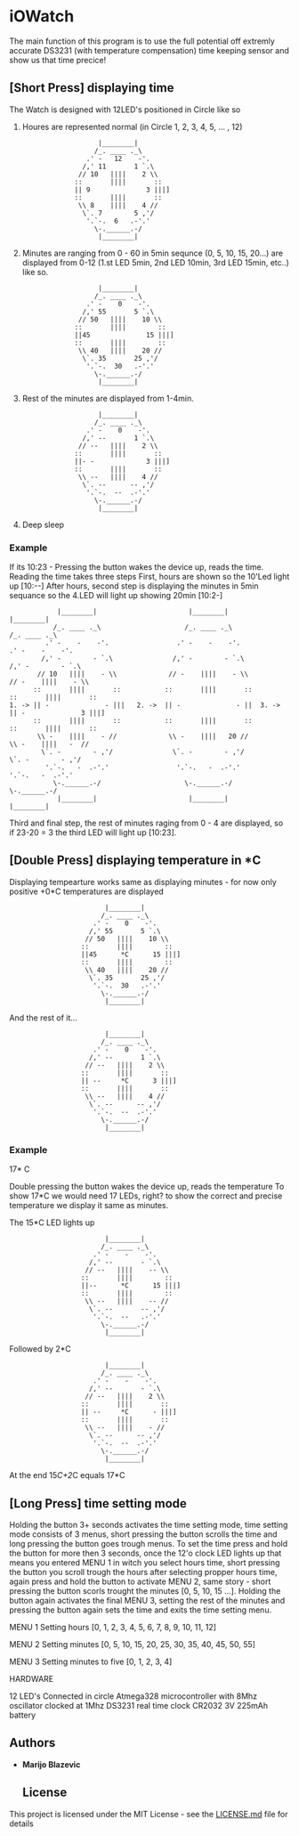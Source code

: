 # iOWatch

The main function of this program is to use the full potential off extremly accurate DS3231 (with temperature compensation) time keeping sensor
  and show us that time precice! 
 
## [Short Press] displaying time
 
  The Watch is designed with 12LED's positioned in Circle like so
 
  1. Houres are represented normal (in Circle 1, 2, 3, 4, 5, ... , 12)
  
                            |________|
                           /_. ____ ._\
                         .' -   12    -'.
                        /,' 11       1 `.\
                       // 10   ||||    2 \\
                      ::       ||||       ::
                      || 9              3 |||]
                      ::       ||||       ::
                       \\ 8    ||||    4 //
                        \`. 7        5 ,'/
                         '.`-.  6   .-'.'
                           \-.______.-/
                            |________|
               
  2. Minutes are ranging from 0 - 60 in 5min sequnce (0, 5, 10, 15, 20...) are displayed from 0-12
     (1.st LED 5min, 2nd LED 10min, 3rd LED 15min, etc..) like so.
 
                            |________|
                           /_. ____ ._\
                         .' -    0    -'.
                        /,' 55       5 `.\
                       // 50   ||||    10 \\
                      ::       ||||        ::
                      ||45              15 |||]
                      ::       ||||        ::
                       \\ 40   ||||    20 //
                        \`. 35       25 ,'/
                         '.`-.  30   .-'.'
                           \-.______.-/
                            |________|
 
  3. Rest of the minutes are displayed from 1-4min.
 
                            |________|
                           /_. ____ ._\
                         .' -    0    -'.
                        /,' --       1 `.\
                       // --   ||||    2 \\
                      ::       ||||       ::
                      ||- -             3 |||]
                      ::       ||||       ::
                       \\ --   ||||    4 //
                        \`. --      -- ,'/
                         '.`-.  --  .-'.'
                           \-.______.-/
                            |________|
             
  4. Deep sleep
 
 ### Example
 
  If its 10:23 - Pressing the button wakes the device up, reads the time. Reading the time takes three steps
  First, hours are shown so the 10'Led light up [10:--]
  After hours, second step is displaying the minutes in 5min sequance so the 4.LED will light up showing 20min [10:2-]
 
                |________|                       |________|                     |________|
               /_. ____ ._\                     /_. ____ ._\                   /_. ____ ._\
             .' -    -    -'.                 .' -    -    -'.               .' -    -    -'.
            /,' -        - `.\               /,' -        - `.\             /,' -        - `.\
           // 10   ||||    - \\             // -    ||||    - \\           // -    ||||    - \\
          ::       ||||       ::           ::       ||||       ::         ::       ||||       ::
    1. -> || -              - |||   2. ->  || -              - ||  3. ->  || -              3 |||]
          ::       ||||       ::           ::       ||||       ::         ::       ||||       ::
           \\ -    ||||    - //             \\ -    ||||   20 //           \\ -    ||||   -  //
            \`. -        - ,'/               \`. -        - ,'/             \`. -        - ,'/
             '.`-.   -  .-'.'                 '.`-.   -  .-'.'               '.`-.   -  .-'.'
               \-.______.-/                     \-.______.-/                   \-.______.-/
                |________|                       |________|                     |________|

Third and final step, the rest of minutes raging from 0 - 4 are displayed, so if 23-20 = 3 the third LED will light up [10:23].
 
## [Double Press] displaying temperature in *C
 
 
Displaying tempearture works same as displaying minutes - for now only positive +0*C temperatures are displayed
 
                            |________|
                           /_. ____ ._\
                         .' -    0    -'.
                        /,' 55       5 `.\
                       // 50   ||||    10 \\
                      ::       ||||        ::
                      ||45      *C      15 |||]
                      ::       ||||        ::
                       \\ 40   ||||    20 //
                        \`. 35       25 ,'/
                         '.`-.  30   .-'.'
                           \-.______.-/
                            |________|
 
  And the rest of it...
  
                            |________|
                           /_. ____ ._\
                         .' -    0    -'.
                        /,' --       1 `.\
                       // --   ||||    2 \\
                      ::       ||||       ::
                      || --     *C      3 |||]
                      ::       ||||       ::
                       \\ --   ||||    4 //
                        \`. --      -- ,'/
                         '.`-.  --  .-'.'
                           \-.______.-/
                            |________|
 
### Example
 
   17* C
 
  Double pressing the button wakes the device up, reads the temperature
  To show 17*C we would need 17 LEDs, right? to show the correct and precise temperature we display it same as minutes.
  
  The 15*C LED lights up
  
                            |________|
                           /_. ____ ._\
                         .' -    -    -'.
                        /,' --       - `.\
                       // --   ||||    -- \\
                      ::       ||||        ::
                      ||--      *C      15 |||]
                      ::       ||||        ::
                       \\ --   ||||    -- //
                        \`. --       -- ,'/
                         '.`-.  --   .-'.'
                           \-.______.-/
                            |________|
                
  Followed by 2*C 
  
                            |________|
                           /_. ____ ._\
                         .' -    -    -'.
                        /,' --       - `.\
                       // --   ||||    2 \\
                      ::       ||||       ::
                      || --     *C      - |||]
                      ::       ||||       ::
                       \\ --   ||||    - //
                        \`. --      -- ,'/
                         '.`-.  --  .-'.'
                           \-.______.-/
                            |________|
 
  At the end 15*C+2*C equals 17*C
 
## [Long Press] time setting mode
  
  Holding the button 3+ seconds activates the time setting mode, time setting mode consists of 3 menus, short pressing the button scrolls the time and long pressing the button goes trough menus.
  To set the time press and hold the button for more then 3 seconds, once the 12'o clock LED lights up that means you entered MENU 1 in witch you select hours time, short pressing the button you scroll trough the hours
  after selecting propper hours time, again press and hold the button to activate MENU 2, same story - short pressing the button scorls trought the minutes [0, 5, 10, 15 ...].
  Holding the button again activates the final MENU 3, setting the rest of the minutes and pressing the button again sets the time and exits the time setting menu. 
  
  
  MENU 1 Setting hours [0, 1, 2, 3, 4, 5, 6, 7, 8, 9, 10, 11, 12]
  
  MENU 2 Setting minutes [0, 5, 10, 15, 20, 25, 30, 35, 40, 45, 50, 55]
  
  MENU 3 Setting minutes to five [0, 1, 2, 3, 4]
 
  HARDWARE
 
  12 LED's Connected in circle
  Atmega328 microcontroller with 8Mhz oscillator clocked at 1Mhz
  DS3231 real time clock
  CR2032 3V 225mAh battery
  ## Authors

* **Marijo Blazevic**
  
  ## License

This project is licensed under the MIT License - see the [LICENSE.md](LICENSE.md) file for details
